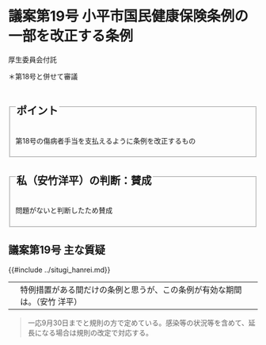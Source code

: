 # 議案第19号 小平市国民健康保険条例の一部を改正する条例

<i class="fa fa-gavel" aria-hidden="true"></i> 厚生委員会付託

＊第18号と併せて審議

<fieldset class="point">
  <legend>
    <h2 class="point"> ポイント </h2>
  </legend>
  <p class="point"><i class="fa fa-check" aria-hidden="true"></i> 第18号の傷病者手当を支払えるように条例を改正するもの</p>
</fieldset>

<fieldset class="sanpi">
  <legend>
    <h2 class="sanpi"> <i class="fa fa-circle-o" aria-hidden="true"></i> 私（安竹洋平）の判断：賛成 </h2>
  </legend>
  <p class="sanpi"><i class="fa fa-circle-o" aria-hidden="true"></i> 問題がないと判断したため賛成</p>
</fieldset>

## 議案第19号 主な質疑
{{#include ../situgi_hanrei.md}}

<table class="qanda"><tr><td><i class="fa fa-question-circle hitori yasutake" aria-label="一人会派の会 安竹洋平による質問"></i></td><td>
特例措置がある間だけの条例と思うが、この条例が有効な期間は。（安竹 洋平）
</td></tr></table>

> 一応9月30日までと規則の方で定めている。感染等の状況等を含めて、延長になる場合は規則の改定で対応する。